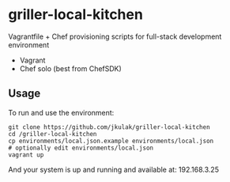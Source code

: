 # griller-local-kitchen

Vagrantfile + Chef provisioning scripts for full-stack development environment

* Vagrant
* Chef solo (best from ChefSDK)

## Usage

To run and use the environment:

```shell
git clone https://github.com/jkulak/griller-local-kitchen
cd /griller-local-kitchen
cp environments/local.json.example environments/local.json
# optionally edit environments/local.json
vagrant up
```

And your system is up and running and available at: 192.168.3.25

